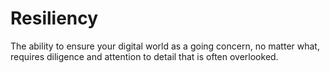 # Resiliency

The ability to ensure your digital world as a going concern, no matter what, requires diligence and attention to detail that is often overlooked. 
